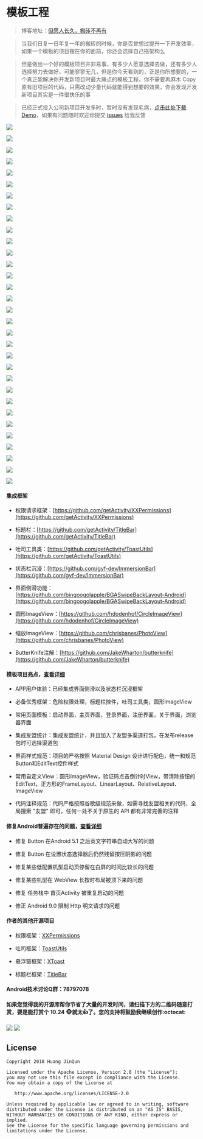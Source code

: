 # 模板工程

> 博客地址：[但愿人长久，搬砖不再有](https://www.jianshu.com/p/77dd326f21dc)

> 当我们日复一日年复一年的搬砖的时候，你是否曾想过提升一下开发效率，如果一个模板的项目摆在你的面前，你还会选择自己搭架构么

> 但是做出一个好的模板项目并非易事，有多少人愿意选择去做，还有多少人选择努力去做好，可能寥寥无几，但是你今天看到的，正是你所想要的，一个真正能解决你开发新项目时最大痛点的模板工程，你不需要再麻木 Copy 原有旧项目的代码，只需改动少量代码就能得到想要的效果，你会发现开发新项目其实是一件很快乐的事

> 已经正式投入公司新项目开发多时，暂时没有发现毛病，[点击此处下载Demo](https://raw.githubusercontent.com/getActivity/AndroidProject/master/AndroidProject.apk)，如果有问题随时欢迎你提交 [issues](https://github.com/getActivity/AndroidProject/issues/new) 给我反馈

![](picture/0.png)

![](picture/1.gif)

![](picture/2.png)

![](picture/3.png)

![](picture/4.png)

![](picture/5.png)

![](picture/6.png)

![](picture/7.png)

![](picture/8.png)

![](picture/9.png)

![](picture/10.png)

![](picture/11.png)

![](picture/12.png)

![](picture/13.png)

![](picture/14.png)

![](picture/15.png)

![](picture/16.png)

![](picture/17.png)

![](picture/18.png)

![](picture/19.png)

![](picture/20.png)

![](picture/21.png)

![](picture/22.png)

![](picture/23.png)

![](picture/24.png)

![](picture/25.png)

![](picture/26.png)

![](picture/27.png)

![](picture/28.png)

![](picture/29.png)

![](picture/30.png)

![](picture/31.png)

#### 集成框架

* 权限请求框架：[https://github.com/getActivity/XXPermissions](https://github.com/getActivity/XXPermissions)

* 标题栏：[https://github.com/getActivity/TitleBar](https://github.com/getActivity/TitleBar)

* 吐司工具类：[https://github.com/getActivity/ToastUtils](https://github.com/getActivity/ToastUtils)

* 状态栏沉浸：[https://github.com/gyf-dev/ImmersionBar](https://github.com/gyf-dev/ImmersionBar)

* 界面侧滑功能：[https://github.com/bingoogolapple/BGASwipeBackLayout-Android](https://github.com/bingoogolapple/BGASwipeBackLayout-Android)

* 圆形ImageView：[https://github.com/hdodenhof/CircleImageView](https://github.com/hdodenhof/CircleImageView)

* 缩放ImageView：[https://github.com/chrisbanes/PhotoView](https://github.com/chrisbanes/PhotoView)

* ButterKnife注解：[https://github.com/JakeWharton/butterknife](https://github.com/JakeWharton/butterknife)

#### 模板项目亮点，[查看详细](ProjectDetails.md)

* APP用户体验：已经集成界面侧滑以及状态栏沉浸框架

* 必备优秀框架：危险权限处理，标题栏控件，吐司工具类，圆形ImageView

* 常用页面模板：启动界面，主页界面，登录界面，注册界面，关于界面，浏览器界面

* 集成友盟统计：集成友盟统计，并且加入了友盟多渠道打包，在发布release包时可选择渠道包

* 界面样式规范：项目的严格按照 Material Design 设计进行配色，统一和规范Button和EditText控件样式

* 常用自定义View：圆形ImageView，验证码点击倒计时View，带清除按钮的EditText，正方形的FrameLayout、LinearLayout、RelativeLayout、ImageView

* 代码注释规范：代码严格按照谷歌级规范来做，如需寻找友盟相关的代码，全局搜索 "友盟" 即可，任何一处不关于原生的 API 都有非常完善的注释

#### 修复Android普遍存在的问题，[查看详细](AndroidBug.md)

* 修复 Button 在Android 5.1 之后英文字符串自动大写的问题

* 修复 Button 在设置状态选择器后仍然残留按压阴影的问题

* 修复某些低配置机型启动页停留在白屏的时间比较长的问题

* 修复某些机型在 WebView 长按时布局被顶下来的问题

* 修复 任务栈中 首页Activity 被重复启动的问题

* 修正 Android 9.0 限制 Http 明文请求的问题

#### 作者的其他开源项目

* 权限框架：[XXPermissions](https://github.com/getActivity/XXPermissions)

* 吐司框架：[ToastUtils](https://github.com/getActivity/ToastUtils)

* 悬浮窗框架：[XToast](https://github.com/getActivity/XToast)

* 标题栏框架：[TitleBar](https://github.com/getActivity/TitleBar)

#### Android技术讨论Q群：78797078

#### 如果您觉得我的开源库帮你节省了大量的开发时间，请扫描下方的二维码随意打赏，要是能打赏个 10.24 :monkey_face:就太:thumbsup:了。您的支持将鼓励我继续创作:octocat:

![](picture/pay_ali.png) ![](picture/pay_wechat.png)

## License

```text
Copyright 2018 Huang JinQun

Licensed under the Apache License, Version 2.0 (the "License");
you may not use this file except in compliance with the License.
You may obtain a copy of the License at

   http://www.apache.org/licenses/LICENSE-2.0

Unless required by applicable law or agreed to in writing, software
distributed under the License is distributed on an "AS IS" BASIS,
WITHOUT WARRANTIES OR CONDITIONS OF ANY KIND, either express or implied.
See the License for the specific language governing permissions and
limitations under the License.
```

